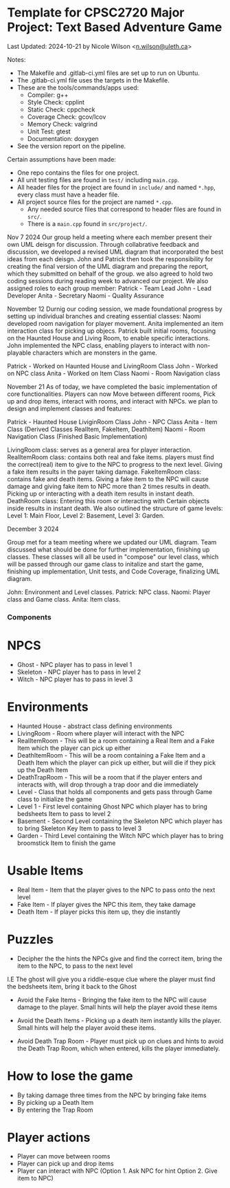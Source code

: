 # Template for CPSC2720 Major Project: Text Based Adventure Game
Last Updated: 2024-10-21 by Nicole Wilson &lt;n.wilson@uleth.ca&gt;

Notes:

* The Makefile and .gitlab-ci.yml files are set up to run on Ubuntu.
* The .gitlab-ci.yml file uses the targets in the Makefile.
* These are the tools/commands/apps used:
  * Compiler: g++
  * Style Check: cpplint
  * Static Check: cppcheck
  * Coverage Check: gcov/lcov
  * Memory Check: valgrind
  * Unit Test: gtest 
  * Documentation: doxygen
* See the version report on the pipeline.

Certain assumptions have been made:
* One repo contains the files for one project.
* All unit testing files are found in <code>test/</code> including <code>main.cpp</code>.
* All header files for the project are found in <code>include/</code> and named <code>*.hpp</code>, every class must have a header file.
* All project source files for the project are named <code>*.cpp</code>.
  * Any needed source files that correspond to header files are found in <code>src/</code>.
  * There is a <code>main.cpp</code> found in <code>src/project/</code>.

Nov 7 2024
Our group held a meeting where each member present their own UML deisgn for discussion. Through collabrative feedback and discussion, we developed a revised UML diagram that incorporated the best ideas from each deisgn.
John and Patrick then took the responsibility for creating the final version of the UML diagram and preparing the report, which they submitted on behalf of the group. we also agreed to hold two coding sessions during reading week to advanced our project. We also assigned roles to each group member:
Patrick - Team Lead
John - Lead Developer
Anita - Secretary 
Naomi - Quality Assurance 

November 12 
Durnig our coding session, we made foundational progress by setting up individual branches and creating essential classes: Naomi developed room navigation for player movement. Anita implemented an item interaction class for picking up objecs. Patrick built initial rooms, focusing on the Haunted House and Living Room, to enable specific interactions. John implemented the NPC class, enabling players to interact with non-playable characters which are monsters in the game.

Patrick - Worked on Haunted House and LivingRoom Class
John - Worked on NPC class
Anita - Worked on Item Class
Naomi - Room Navigation class

November 21 
As of today, we have completed the basic implementation of core functionalities. Players can now Move between different rooms, Pick up and drop items, interact with rooms, and interact with NPCs.
we plan to design and implement classes and features:

Patrick - Haunted House LiviginRoom Class
John - NPC Class
Anita - Item Class (Derived Classes RealItem, FakeItem, DeathItem)
Naomi - Room Navigation Class
(Finished Basic Implementation)

LivingRoom class: serves as a general area for player interaction.
RealItemRoom class: contains both real and fake items. players must find the correct(real) item to give to the NPC to progress to the next level. Giving a fake item results in the payer taking damage.
FakeItemRoom class: contains fake and death items. Giving a fake item to the NPC will cause damage and giving fake item to NPC more than 2 times results in death. Picking up or interacting with a death item results in instant death.
DeathRoom class: Entering this room or interacting with Certain objects inside results in instant death.
We also outlined the structure of game levels: Level 1: Main Floor, Level 2: Basement, Level 3: Garden.

December 3 2024

Group met for a team meeting where we updated our UML diagram. Team discussed what should be done for 
further implementation, finishing up classes. These classes will all be used in "compose" our level class, which will be passed through our game class to initalize and start the game, finishing up implementation, Unit tests, and Code Coverage, finalizing UML diagram. 

John: Environment and Level classes.
Patrick: NPC class.
Naomi: Player class and Game class.
Anita: Item class.

### Components

# NPCS
* Ghost - NPC player has to pass in level 1
* Skeleton - NPC player has to pass in level 2
* Witch - NPC player has to pass in level 3

# Environments
* Haunted House - abstract class defining environments
* LivingRoom - Room where player will interact with the NPC
* RealItemRoom - This will be a room containing a Real Item and a Fake Item which the player can pick up either
* DeathItemRoom - This will be a room containing a Fake Item and a Death Item which the player can pick up either, but will die if they pick up the Death Item
* DeathTrapRoom - This will be a room that if the player enters and interacts with, will drop through a trap door
and die immediately
* Level - Class that holds all components and gets pass through Game class to initialize the game
* Level 1 - First level containing Ghost NPC which player has to bring bedsheets Item to pass to level 2
* Basement - Second Level containing the Skeleton NPC which player has to bring Skeleton Key Item to pass
to level 3
* Garden - Third Level containing the Witch NPC which player has to bring broomstick Item to finish the game

# Usable Items 
* Real Item - Item that the player gives to the NPC to pass onto the next level
* Fake Item - If player gives the NPC this item, they take damage
* Death Item - If player picks this item up, they die instantly

# Puzzles
* Decipher the the hints the NPCs give and find the correct item, bring the item to the NPC, to pass to the next
level

I.E The ghost will give you a riddle-esque clue where the player must find the bedsheets item, bring
it back to the Ghost

* Avoid the Fake Items - Bringing the fake item to the NPC will cause damage to the player. Small hints will 
help the player avoid these items

* Avoid the Death Items - Picking up a death item instantly kills the player. Small hints will help the player avoid
these items.

* Avoid Death Trap Room - Player must pick up on clues and hints to avoid the Death Trap Room, which when entered, kills the player immediately. 

# How to lose the game

* By taking damage three times from the NPC by bringing fake items
* By picking up a Death Item
* By entering the Trap Room 

# Player actions

* Player can move between rooms
* Player can pick up and drop items
* Player can interact with NPC (Option 1. Ask NPC for hint Option 2. Give item to NPC)